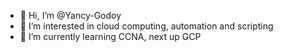 - 👋 Hi, I’m @Yancy-Godoy
- 👀 I’m interested in cloud computing, automation and scripting
- 🌱 I’m currently learning CCNA, next up GCP


<!--- - 💞️ I’m looking to collaborate on ...
- 📫 How to reach me ...
--->
<!---
Yancy-Godoy/Yancy-Godoy is a ✨ special ✨ repository because its `README.md` (this file) appears on your GitHub profile.
You can click the Preview link to take a look at your changes.
--->
